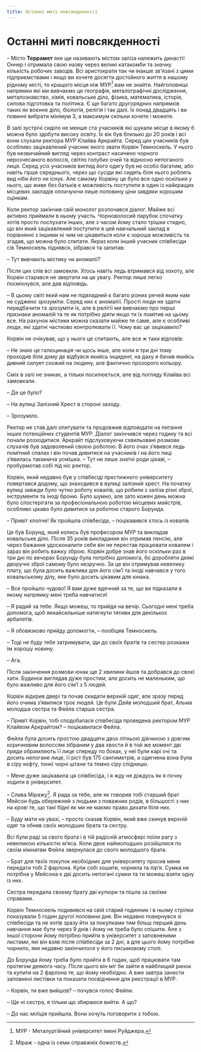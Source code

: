 ```yaml
---
title: Останні миті повсякденності
---
```


# Останні миті повсякденності
– Місто **Террамет** яке ще називають містом заліза належить династії Оннер і отримала свою назву через великі катакомби та значну кількість робочих заводів. Всі аристократи так чи інакше зв'язані з цими підприємствами і якщо ви хочете досягти достойного життя в нашому рідному місті, то кращого місця ніж МУР[^1] вам не знайти. Найголовніші напрямки які ми вивчаємо це географія, металографічні дослідження, металознавство, хімія, ковальське діло, фізика, математика, історія, силова підготовка та політика. Є ще багато другорядних напрямків таких як воєнне діло, 
біологія, релігія і так далі. Їх понад двадцять і ви повинні вибрати мінімум 3, а максимум скільки хочете і можете.
  
В залі зустрічі сиділо не менше ста учасників які шукали місце в якому б можна було здобути високу освіту. Їх вік був близько до 20 років і всі вони слухали ректора МУР Клайва Аркрайта. Серед цих учасників був особливо зацікавлений учасник якого звати Корвін Темноскель. У нього був незвичайний вигляд через контраст насичено чорного нерозчесаного волосся, світло голубих очей та відносно непоганого лиця. Серед усіх учасників вигляд його одягу був не особо багатим, або навіть гірше середнього, через що сусіди які сидять біля нього роблять вид ніби його не існує. Але самому Корвіну це було все одно оскільки у нього, що живе без батьків є можливість поступити в один із найкращих місцевих закладів оплачуючи лише половину ціни завдяки хорошим оцінкам.

Коли ректор закінчив свій монолог розпочався діалог. Майже всі активно приймали в ньому участь. Чорноволосий парубок спочатку хотів просто послухати інших, але з часом йому стало трішки стидно, що він який зацікавлений поступити в цей навчальний заклад в порівнянні з іншими ні чим не цікавиться коли є хороша можливість та згадав, що можна було спитати. Якраз коли інший учасник співбесіди сів Темноскель піднявся, зібрався та
запитав:

– Тут вивчають містику чи аномалії?

Після цих слів всі замовкли. Хтось навіть ледь втримався від хохоту, але Корвін старався не звертати на це увагу. Ректор лише легко посміхнувся, але дав відповідь.

– В цьому світі який нам не підвладний є багато різних речей яким нам не суджено зрозуміти. Серед них є аномалії. Прості люди не здатні передбачити та зрозуміти їх, але в релігії ми вивчаємо про перші признаки аномалій та те як потрібно діяти якщо ти їх помітив на цьому все. На рахунок містики можна сказати майже те саме, але є особливі люди, які здатні частково контролювати її. Чому вас це зацікавило?

Корвін не очікував, що у нього це спитають, але все ж таки відповів:

– Не знаю це галюцинація чи щось інше, але коли я три дні тому проходив біля дому де відбувся якийсь інцидент, на даху я бачив якийсь дивний силует схожий на людину, але фактично прозорого кольору.

Сміх в залі не зникає, а тільки посилюється, але від погляду Клайва всі замовкали.

– Де це було?

– На вулиці Залізний Хрест в стороні заходу.

– Зрозуміло.

Ректор не став далі опитувати та продовжив відповідати на питання інших потенційних студентів МУР.
Діалог закінчився через годину та всі почали розходитися. Аркрайт підслуховуючи схвильовані розмови слухачів був задоволений своєю роботою. В його очах з’явився ледь помітний спалах і він почав дивитися на учасників і на його лиці з’явилась таємнича усмішка. – Тут не лише знатні роди цікаві, – пробурмотав собі під ніс ректор.

Корвін, який недавно був у співбесіді престижного університету 
повертався додому, що знаходився в вулиці залізний хрест. На початку вулиці завжди було чутно роботу ковалів, що робили з заліза різні зброї, інструменти та іноді броню. Було шумно, але зато кожен день можна було спостерігати за професіональною роботою місцевих майстрів, особливо цікаво було дивитися за роботою старого Борунда.

– Привіт хлопче! Як пройшла співбесіда, – поцікавився хтось із ковалів.

 Це був Борунд, який колись був професором МУР та викладав ковальське діло. Після 35 років викладання він отримав пенсію, але через бажання удосконалити себе він не перестав працювати ковалем і зараз він робить важку зброю. Корвін добре знав його оскільки раз в три дні по вечорах Борунду була потрібно допомога, бо доробляти деякі дворучні зброї самому було незручно. За це він отримував невелику плату, що була досить важлива для його сім’ї та іноді навчався у того ковальському ділу, яке було досить цікавим для юнака.

– Все пройшло чудово! Я вам дуже вдячний за те, що ви підказали в якому напрямку мені треба навчатися!

– Я радий за тебе. Якщо можеш, то прийди на вечір. Сьогодні мені треба допомога, щоб якнайсильніше натягнути тятиви для декількох арбалетів.

– Я обовязково прийду допомогти, – пообіцяв Темноскель.

– Тоді не буду тебе затримувати, іди до своїх братів та сестер розкажи їм хорошу новину.

– Ага.
   
Після закінчення розмови юнак ще 2 хвилини йшов та добрався до своєї хати. Будинок виглядав дуже простим, але досить не маленьким, що було важливо для його сім’ї з 5 людей.

Корвін відкрив двері та почав скидати верхній одяг, але зразу перед його очима з’явилися троє людей. Це були Дейв молодший брат, Альма молодша сестра та Фейла старша сестра.

– Привіт Корвін, тобі сподобалася співбесіда проведена
ректором МУР Клайвом Аркрайтом? – поцікавилася Фейла.

Фейла була досить простою двадцяти двох літньою дівчиною з довгим коричневим волоссям зібраним у два хвости й в той же момент дві пряди обрамляють її лице спереду по боках, у неї були карі очі та досить непогане лице, її ріст був 175 сантиметрів, а одягнена вона була в сіру кофту, тонкі чорні штани та темно сіру спідницю.
  
– Мене дуже зацікавила ця співбесіда, і я жду не діждусь як я почну ходити в університет.

– Слава Міражу[^2]. Я рада за тебе, але як говорив тобі старший брат Мейсон будь обережний з людьми з поважних родів, в більшості з них на крові те, що такі бідні як ми не маємо право дихати біля них.

– Буду мати на увазі, – просто сказав Корвін, який вже скинув верхній одяг та обняв своїх молодших брата та сестру.

Всі були раді за свого брата і в тій радісній атмосфері поїли рагу з невеликою кількістю м’яса. Коли двоє наймолодших розійшлися по своїм кімнатам Фейла звернулася до свого молодшого брата.

– Брат для твоїх покупок необхідних для університету просив мене передати тобі 2 фарлона. Купи собі зошити, чорнила та пір’я.
Сумка не потрібна у Мейсона є дві досить непогані сумки та ти можеш взяти одну із них.
   
Сестра передала своєму брату дві купюри та пішла за своїми справами.

Корвін Темноскель подивився на свій старий годинник і в ньому стрілки показували 5 годин другої половини дня. Він недавно повернувся зі співбесіди та не хотів зразу йти за покупками тим більш перший день навчання має бути через 9 днів і йому не треба було спішити.
Але з іншої сторони йому потрібно прийти в університет з заповненими листами, які він взяв після співбесіди за 2 дні, а для цього йому потрібне чорнило, яке недавно закінчилося у його письмовому столі.

До Борунда йому треба було прийти в 6 годин, щоб працювати там протягом деякого часу. Після цього він міг би зайти в
найблищий ринок та купити на 2 фарлона те, що йому необхідно.
А вже завтра занести заповнені листівки та показати посвідчення для реєстрації в МУР.

– Корвін, ти вже вийшов? – почувся голос Фейли.

– Ще ні сестра, я тільки що збираюся вийти. А що?

– До нас міліція прийшла. Вони хочуть поговорити з тобою. 

[^1]: МУР - Металургійний університет імені Руйджера.
[^2]: Міраж - одна із семи справжніх божеств.